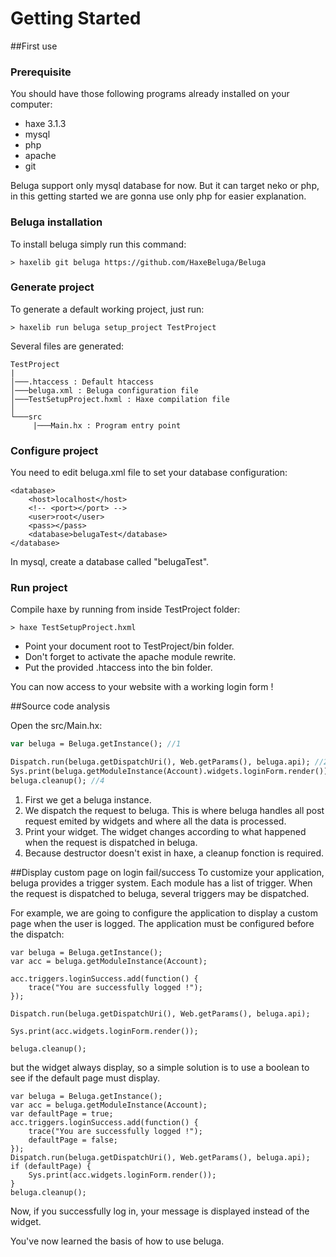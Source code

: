 # Getting Started

##First use

### Prerequisite
You should have those following programs already installed on your computer:
* haxe 3.1.3
* mysql
* php
* apache
* git

Beluga support only mysql database for now. But it can target neko or php, in this getting started we are gonna use only php  for easier explanation.

### Beluga installation

To install beluga simply run this command:
```Shell
> haxelib git beluga https://github.com/HaxeBeluga/Beluga
```

### Generate project
To generate a default working project, just run:
```Shell
> haxelib run beluga setup_project TestProject
```

Several files are generated:
```
TestProject
|
│───.htaccess : Default htaccess
│───beluga.xml : Beluga configuration file
│───TestSetupProject.hxml : Haxe compilation file
│
└───src
     |───Main.hx : Program entry point
```

### Configure project
You need to edit beluga.xml file to set your database configuration:
```
<database>
	<host>localhost</host>
	<!-- <port></port> -->
	<user>root</user>
	<pass></pass>
	<database>belugaTest</database>
</database>
```

In mysql, create a database called "belugaTest".

### Run project
Compile haxe by running from inside TestProject folder:
```Shell
> haxe TestSetupProject.hxml
```

- Point your document root to TestProject/bin folder.
- Don't forget to activate the apache module rewrite.
- Put the provided .htaccess into the bin folder.

You can now access to your website with a working login form !

##Source code analysis

Open the src/Main.hx:

```haxe
var beluga = Beluga.getInstance(); //1

Dispatch.run(beluga.getDispatchUri(), Web.getParams(), beluga.api); //2
Sys.print(beluga.getModuleInstance(Account).widgets.loginForm.render()); //3
beluga.cleanup(); //4
```
1. First we get a beluga instance.
2. We dispatch the request to beluga. This is where beluga handles all post request emited by widgets and where all the data is processed.
3. Print your widget. The widget changes according to what happened when the request is dispatched in beluga.
4. Because destructor doesn't exist in haxe, a cleanup fonction is required.

##Display custom page on login fail/success
To customize your application, beluga provides a trigger system. Each module has a list of trigger. When the request is dispatched to beluga, several triggers may be dispatched.

For example, we are going to configure the application to display a custom page when the user is logged. The application must be configured before the dispatch:
```
var beluga = Beluga.getInstance();
var acc = beluga.getModuleInstance(Account);

acc.triggers.loginSuccess.add(function() {
	trace("You are successfully logged !");
});

Dispatch.run(beluga.getDispatchUri(), Web.getParams(), beluga.api);

Sys.print(acc.widgets.loginForm.render());

beluga.cleanup();
```

but the widget always display, so a simple solution is to use a boolean to see if the default page must display.
```
var beluga = Beluga.getInstance();
var acc = beluga.getModuleInstance(Account);
var defaultPage = true;
acc.triggers.loginSuccess.add(function() {
	trace("You are successfully logged !");
	defaultPage = false;
});
Dispatch.run(beluga.getDispatchUri(), Web.getParams(), beluga.api);
if (defaultPage) {
	Sys.print(acc.widgets.loginForm.render());		
}
beluga.cleanup();
```

Now, if you successfully log in, your message is displayed instead of the widget.

You've now learned the basis of how to use beluga.
